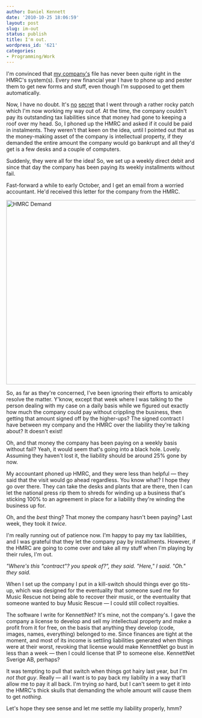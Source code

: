 ```yaml
---
author: Daniel Kennett
date: '2010-10-25 18:06:59'
layout: post
slug: im-out
status: publish
title: I'm out.
wordpress_id: '621'
categories:
- Programming/Work
---
```


<p>I'm convinced that <a href="http://www.kennettnet.co.uk/">my company's</a> file has never been quite right in the HMRC's system(s). Every new financial year I have to phone up and pester them to get new forms and stuff, even though I'm supposed to get them automatically.</p>
<p>Now, I have no doubt. It's <a href="http://danielkennett.org/blog/2010/02/playing-the-game%E2%80%A6-and-losing/">no</a> <a href="http://danielkennett.org/blog/2009/05/being-passionate-about-x-and-running-a-business-in-x-are-incompatible-discuss/">secret</a> that I went through a rather rocky patch which I'm now working my way out of. At the time, the company couldn't pay its outstanding tax liabilities since that money had gone to keeping a roof over my head. So, I phoned up the HMRC and asked if it could be paid in instalments. They weren't that keen on the idea, until I pointed out that as the money-making asset of the company is intellectual property, if they demanded the entire amount the company would go bankrupt and all they'd get is a few desks and a couple of computers.</p>
<p>Suddenly, they were all for the idea! So, we set up a weekly direct debit and since that day the company has been paying its weekly installments without fail.</p>
<p>Fast-forward a while to early October, and I get an email from a worried accountant. He'd received this letter for the company from the HMRC.</p>
<p><img style="display: block; margin-left: auto; margin-right: auto;" src="http://danielkennett.org/wp-content/uploads/2010/10/hmrcdemand.jpg" border="0" alt="HMRC Demand" width="560" height="491" /></p>
<p>So, as far as they're concerned, I've been ignoring their efforts to amicably resolve the matter. Y'know, except that week where I was talking to the person dealing with my case on a daily basis while we figured out exactly how much the company could pay without crippling the business, then getting that amount signed off by the higher-ups? The signed contract I have between my company and the HMRC over the liability they're talking about? It doesn't exist!</p>
<p>Oh, and that money the company has been paying on a weekly basis without fail? Yeah, it would seem that's going into a black hole. Lovely. Assuming they haven't lost it, the liability should be around 25% gone by now.</p>
<p>My accountant phoned up HMRC, and they were less than helpful — they said that the visit would go ahead regardless. You know what? I hope they go over there. They can take the desks and plants that are there, then I can let the national press rip them to shreds for winding up a business that's sticking 100% to an agreement in place for a liability they're winding the business up for.</p>
<p>Oh, and the <em>best</em> thing? That money the company hasn't been paying? Last week, they took it <em>twice</em>.</p>
<p>I'm really running out of patience now. I'm happy to pay my tax liabilities, and I was grateful that they let the company pay by installments. However, if the HMRC are going to come over and take all my stuff when I'm playing by their rules, I'm out.</p>
<p><em>"Where's this "contract"? you speak of?", they said. "Here," I said. "Oh." they said. </em></p>
<p><em></em>When I set up the company I put in a kill-switch should things ever go tits-up, which was designed for the eventuality that someone sued me for Music Rescue not being able to recover their music, or the eventuality that someone wanted to buy Music Rescue — I could still collect royalties.</p>
<p>The software I write for KennettNet? It's mine, not the company's. I gave the company a license to develop and sell my intellectual property and make a profit from it for free, on the basis that anything they develop (code, images, names, everything) belonged to me. Since finances are tight at the moment, and most of its income is settling liabilities generated when things were at their worst, revoking that license would make KennettNet go bust in less than a week — then I could license that IP to someone else. KennettNet Sverige AB, perhaps?</p>
<p>It was tempting to pull that switch when things got hairy last year, but I'm <em>not that guy</em>. Really — all I want is to pay back my liability in a way that'll allow me to pay it all back. I'm trying <em>so</em> hard, but I can't seem to get it into the HMRC's thick skulls that demanding the whole amount will cause them to get <em>nothing. </em></p>
<p>Let's hope they see sense and let me settle my liability properly, hmm?</p>
